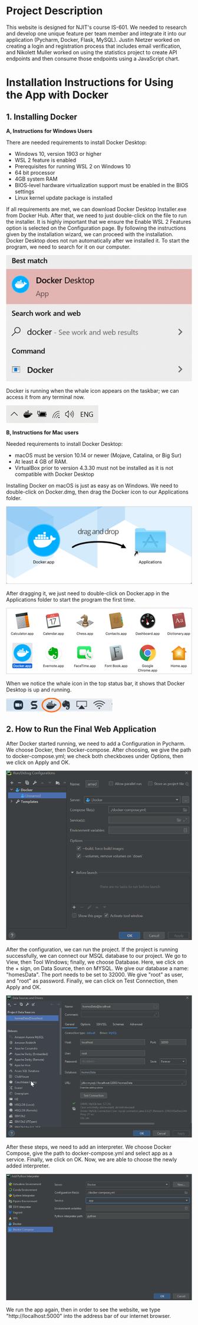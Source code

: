 # Project Description

This website is designed for NJIT's course IS-601. We needed to research and develop one unique feature per team member
and integrate it into our application (Pycharm, Docker, Flask, MySQL). Justin Nietzer worked on creating a login and registration process that includes
email verification, and Nikolett Muller worked on using the statistics project to create API endpoints and then consume
those endpoints using a JavaScript chart.

# Installation Instructions for Using the App with Docker

## 1. Installing Docker

**A, Instructions for Windows Users**

There are needed requirements to install Docker Desktop:

* Windows 10, version 1903 or higher
* WSL 2 feature is enabled
* Prerequisites for running WSL 2 on Windows 10
* 64 bit processor
* 4GB system RAM
* BIOS-level hardware virtualization support must be enabled in the BIOS settings
* Linux kernel update package is installed

If all requirements are met, we can download Docker Desktop Installer.exe from Docker Hub. After that, we need to just
double-click on the file to run the installer. It is highly important that we ensure the Enable WSL 2 Features option is
selected on the Configuration page. By following the instructions given by the installation wizard, we can proceed with
the installation. Docker Desktop does not run automatically after we installed it. To start the program, we need to
search for it on our computer.

![finding Docker](screenshots/Docker_in_Search.png)

Docker is running when the whale icon appears on the taskbar; we can access it from any terminal now.

![whale icon](screenshots/whale_Microsoft.png)

**B, Instructions for Mac users**

Needed requirements to install Docker Desktop:

* macOS must be version 10.14 or newer (Mojave, Catalina, or Big Sur)
* At least 4 GB of RAM.
* VirtualBox prior to version 4.3.30 must not be installed as it is not compatible with Docker Desktop

Installing Docker on macOS is just as easy as on Windows. We need to double-click on Docker.dmg, then drag the Docker
icon to our Applications folder.

![dragging Docker app](screenshots/Docker_app.png)

After dragging it, we just need to double-click on Docker.app in the Applications folder to start the program the first
time.

![starting Docker](screenshots/Docker_run.png)

When we notice the whale icon in the top status bar, it shows that Docker Desktop is up and running.

![running Docker](screenshots/whale_IOS.png)

## 2. How to Run the Final Web Application

After Docker started running, we need to add a Configuration in Pycharm. We choose Docker, then Docker-compose. After
choosing, we give the path to docker-compose.yml; we check both checkboxes under Options, then we click on Apply and OK.

![adding configuration](screenshots/add_configuration.png)

After the configuration, we can run the project. If the project is running successfully, we can connect our MSQL
database to our project. We go to View, then Tool Windows; finally, we choose Database. Here, we click on the + sign, on
Data Source, then on MYSQL. We give our database a name: "homesData". The port needs to be set to 32000. We give "root"
as user, and "root" as password. Finally, we can click on Test Connection, then Apply and OK.

![connecting database](screenshots/database.png)

After these steps, we need to add an interpreter. We choose Docker Compose, give the path to docker-compose.yml and
select app as a service. Finally, we click on OK. Now, we are able to choose the newly added interpreter.

![adding interpreter](screenshots/add_interpreter.png)

We run the app again, then in order to see the website, we type "http://localhost:5000" into the address bar of our
internet browser.

